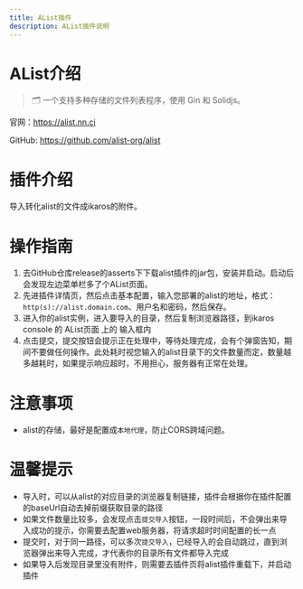 ```yaml
---
title: AList插件
description: AList插件说明
---
```


# AList介绍

> 🗂️ 一个支持多种存储的文件列表程序，使用 Gin 和 Solidjs。

官网：<https://alist.nn.ci>

GitHub: <https://github.com/alist-org/alist>

# 插件介绍

导入转化alist的文件成ikaros的附件。

# 操作指南

1. 去GitHub仓库release的asserts下下载alist插件的jar包，安装并启动。启动后会发现左边菜单栏多了个AList页面。
2. 先进插件详情页，然后点击基本配置，输入您部署的alist的地址，格式：`http(s)://alist.domain.com`、用户名和密码，然后保存。
3. 进入你的alist实例，进入要导入的目录，然后复制浏览器路径，到ikaros console 的 AList页面 上的 输入框内
4. 点击提交，提交按钮会提示正在处理中，等待处理完成，会有个弹窗告知，期间不要做任何操作。此处耗时视您输入的alist目录下的文件数量而定，数量越多越耗时，如果提示响应超时，不用担心，服务器有正常在处理。

# 注意事项

- alist的存储，最好是配置成`本地代理`，防止CORS跨域问题。


# 温馨提示

- 导入时，可以从alist的对应目录的浏览器复制链接，插件会根据你在插件配置的baseUrl自动去掉前缀获取目录的路径
- 如果文件数量比较多，会发现点击`提交导入`按钮，一段时间后，不会弹出来导入成功的提示，你需要去配置web服务器，将请求超时时间配置的长一点
- 提交时，对于同一路径，可以多次`提交导入`，已经导入的会自动跳过，直到浏览器弹出来导入完成，才代表你的目录所有文件都导入完成
- 如果导入后发现目录里没有附件，则需要去插件页将alist插件重载下，并启动插件
